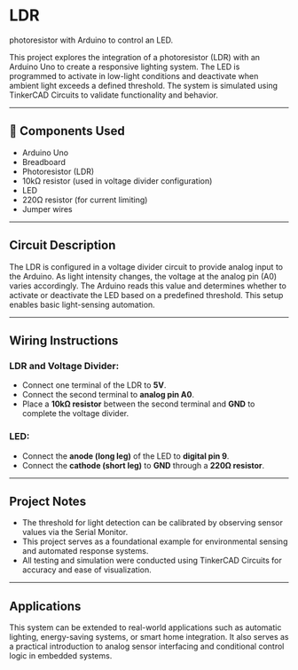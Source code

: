 # LDR
photoresistor with Arduino to control an LED.

This project explores the integration of a photoresistor (LDR) with an Arduino Uno to create a responsive lighting system. The LED is programmed to activate in low-light conditions and deactivate when ambient light exceeds a defined threshold. The system is simulated using TinkerCAD Circuits to validate functionality and behavior.

---

## 🔧 Components Used

- Arduino Uno  
- Breadboard  
- Photoresistor (LDR)  
- 10kΩ resistor (used in voltage divider configuration)  
- LED  
- 220Ω resistor (for current limiting)  
- Jumper wires

---

##  Circuit Description

The LDR is configured in a voltage divider circuit to provide analog input to the Arduino. As light intensity changes, the voltage at the analog pin (A0) varies accordingly. The Arduino reads this value and determines whether to activate or deactivate the LED based on a predefined threshold. This setup enables basic light-sensing automation.

---

##  Wiring Instructions

### LDR and Voltage Divider:
- Connect one terminal of the LDR to **5V**.  
- Connect the second terminal to **analog pin A0**.  
- Place a **10kΩ resistor** between the second terminal and **GND** to complete the voltage divider.

### LED:
- Connect the **anode (long leg)** of the LED to **digital pin 9**.  
- Connect the **cathode (short leg)** to **GND** through a **220Ω resistor**.

---

##  Project Notes

- The threshold for light detection can be calibrated by observing sensor values via the Serial Monitor.
- This project serves as a foundational example for environmental sensing and automated response systems.
- All testing and simulation were conducted using TinkerCAD Circuits for accuracy and ease of visualization.

---

##  Applications

This system can be extended to real-world applications such as automatic lighting, energy-saving systems, or smart home integration. It also serves as a practical introduction to analog sensor interfacing and conditional control logic in embedded systems.


